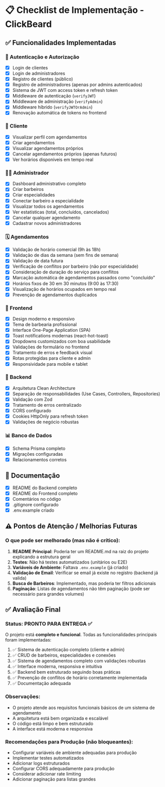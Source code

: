 # 📋 Checklist de Implementação - ClickBeard

## ✅ Funcionalidades Implementadas

### 🔐 Autenticação e Autorização
- [x] Login de clientes
- [x] Login de administradores
- [x] Registro de clientes (público)
- [x] Registro de administradores (apenas por admins autenticados)
- [x] Sistema de JWT com access token e refresh token
- [x] Middleware de autenticação (`verifyJWT`)
- [x] Middleware de administração (`verifyAdmin`)
- [x] Middleware híbrido (`verifyJWTOrAdmin`)
- [x] Renovação automática de tokens no frontend

### 👤 Cliente
- [x] Visualizar perfil com agendamentos
- [x] Criar agendamentos
- [x] Visualizar agendamentos próprios
- [x] Cancelar agendamentos próprios (apenas futuros)
- [x] Ver horários disponíveis em tempo real

### 👨‍💼 Administrador
- [x] Dashboard administrativo completo
- [x] Criar barbeiros
- [x] Criar especialidades
- [x] Conectar barbeiro a especialidade
- [x] Visualizar todos os agendamentos
- [x] Ver estatísticas (total, concluídos, cancelados)
- [x] Cancelar qualquer agendamento
- [x] Cadastrar novos administradores

### 🗓️ Agendamentos
- [x] Validação de horário comercial (9h às 18h)
- [x] Validação de dias da semana (sem fins de semana)
- [x] Validação de data futura
- [x] Verificação de conflitos por barbeiro (não por especialidade)
- [x] Consideração de duração do serviço para conflitos
- [x] Marcação automática de agendamentos passados como "concluído"
- [x] Horários fixos de 30 em 30 minutos (9:00 às 17:30)
- [x] Visualização de horários ocupados em tempo real
- [x] Prevenção de agendamentos duplicados

### 🎨 Frontend
- [x] Design moderno e responsivo
- [x] Tema de barbearia profissional
- [x] Interface One-Page Application (SPA)
- [x] Toast notifications modernas (react-hot-toast)
- [x] Dropdowns customizados com boa usabilidade
- [x] Validações de formulário no frontend
- [x] Tratamento de erros e feedback visual
- [x] Rotas protegidas para cliente e admin
- [x] Responsividade para mobile e tablet

### 🔧 Backend
- [x] Arquitetura Clean Architecture
- [x] Separação de responsabilidades (Use Cases, Controllers, Repositories)
- [x] Validação com Zod
- [x] Tratamento de erros centralizado
- [x] CORS configurado
- [x] Cookies HttpOnly para refresh token
- [x] Validações de negócio robustas

### 📊 Banco de Dados
- [x] Schema Prisma completo
- [x] Migrações configuradas
- [x] Relacionamentos corretos

## 📝 Documentação
- [x] README do Backend completo
- [x] README do Frontend completo
- [x] Comentários no código
- [x] .gitignore configurado
- [x] .env.example criado

## ⚠️ Pontos de Atenção / Melhorias Futuras

### O que pode ser melhorado (mas não é crítico):
1. **README Principal**: Poderia ter um README.md na raiz do projeto explicando a estrutura geral
2. **Testes**: Não há testes automatizados (unitários ou E2E)
3. **Variáveis de Ambiente**: Faltava `.env.example` (já criado)
4. **Validação de Email**: Verificar se email já existe no registro (backend já valida)
5. **Busca de Barbeiros**: Implementado, mas poderia ter filtros adicionais
6. **Paginação**: Listas de agendamentos não têm paginação (pode ser necessário para grandes volumes)

## ✅ Avaliação Final

### Status: **PRONTO PARA ENTREGA** ✅

O projeto está **completo e funcional**. Todas as funcionalidades principais foram implementadas:

1. ✅ Sistema de autenticação completo (cliente e admin)
2. ✅ CRUD de barbeiros, especialidades e conexões
3. ✅ Sistema de agendamentos completo com validações robustas
4. ✅ Interface moderna, responsiva e intuitiva
5. ✅ Backend bem estruturado seguindo boas práticas
6. ✅ Prevenção de conflitos de horário corretamente implementada
7. ✅ Documentação adequada

### Observações:
- O projeto atende aos requisitos funcionais básicos de um sistema de agendamento
- A arquitetura está bem organizada e escalável
- O código está limpo e bem estruturado
- A interface está moderna e responsiva

### Recomendações para Produção (não bloqueantes):
- Configurar variáveis de ambiente adequadas para produção
- Implementar testes automatizados
- Adicionar logs estruturados
- Configurar CORS adequadamente para produção
- Considerar adicionar rate limiting
- Adicionar paginação para listas grandes

